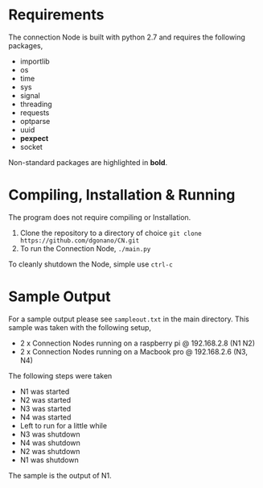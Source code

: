 # Requirements

The connection Node is built with python 2.7 and requires the following packages, 
- importlib
- os
- time
- sys
- signal
- threading
- requests
- optparse
- uuid
- **pexpect**
- socket 

Non-standard packages are highlighted in **bold**. 

# Compiling, Installation & Running

The program does not require compiling or Installation.

1. Clone the repository to a directory of choice `git clone https://github.com/dgonano/CN.git`
2. To run the Connection Node, `./main.py`

To cleanly shutdown the Node, simple use `ctrl-c`

# Sample Output

For a sample output please see `sampleout.txt` in the main directory. 
This sample was taken with the following setup,
- 2 x Connection Nodes running on a raspberry pi @ 192.168.2.8 (N1 N2)
- 2 x Connection Nodes running on a Macbook pro @ 192.168.2.6 (N3, N4)

The following steps were taken
- N1 was started
- N2 was started 
- N3 was started
- N4 was started
- Left to run for a little while 
- N3 was shutdown
- N4 was shutdown
- N2 was shutdown
- N1 was shutdown

The sample is the output of N1. 